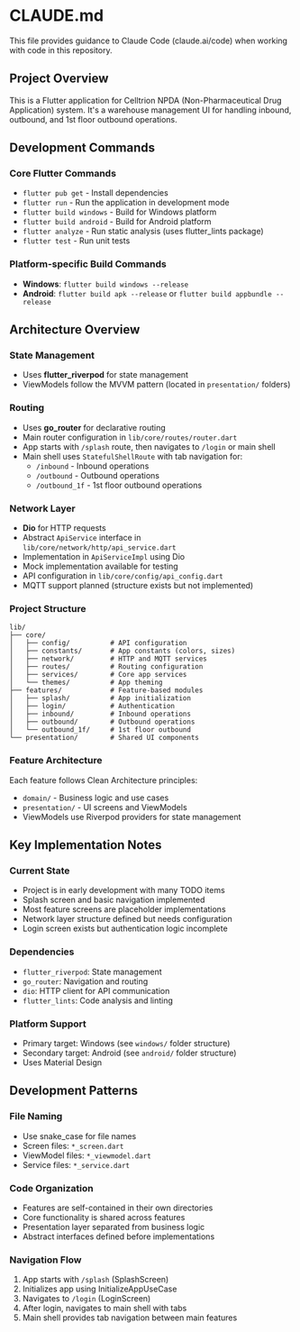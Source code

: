 # CLAUDE.md

This file provides guidance to Claude Code (claude.ai/code) when working with code in this repository.

## Project Overview

This is a Flutter application for Celltrion NPDA (Non-Pharmaceutical Drug Application) system. It's a warehouse management UI for handling inbound, outbound, and 1st floor outbound operations.

## Development Commands

### Core Flutter Commands
- `flutter pub get` - Install dependencies
- `flutter run` - Run the application in development mode
- `flutter build windows` - Build for Windows platform
- `flutter build android` - Build for Android platform
- `flutter analyze` - Run static analysis (uses flutter_lints package)
- `flutter test` - Run unit tests

### Platform-specific Build Commands
- **Windows**: `flutter build windows --release`
- **Android**: `flutter build apk --release` or `flutter build appbundle --release`

## Architecture Overview

### State Management
- Uses **flutter_riverpod** for state management
- ViewModels follow the MVVM pattern (located in `presentation/` folders)

### Routing
- Uses **go_router** for declarative routing
- Main router configuration in `lib/core/routes/router.dart`
- App starts with `/splash` route, then navigates to `/login` or main shell
- Main shell uses `StatefulShellRoute` with tab navigation for:
  - `/inbound` - Inbound operations
  - `/outbound` - Outbound operations  
  - `/outbound_1f` - 1st floor outbound operations

### Network Layer
- **Dio** for HTTP requests
- Abstract `ApiService` interface in `lib/core/network/http/api_service.dart`
- Implementation in `ApiServiceImpl` using Dio
- Mock implementation available for testing
- API configuration in `lib/core/config/api_config.dart`
- MQTT support planned (structure exists but not implemented)

### Project Structure
```
lib/
├── core/
│   ├── config/          # API configuration
│   ├── constants/       # App constants (colors, sizes)
│   ├── network/         # HTTP and MQTT services
│   ├── routes/          # Routing configuration
│   ├── services/        # Core app services
│   └── themes/          # App theming
├── features/            # Feature-based modules
│   ├── splash/          # App initialization
│   ├── login/           # Authentication
│   ├── inbound/         # Inbound operations
│   ├── outbound/        # Outbound operations
│   └── outbound_1f/     # 1st floor outbound
└── presentation/        # Shared UI components
```

### Feature Architecture
Each feature follows Clean Architecture principles:
- `domain/` - Business logic and use cases
- `presentation/` - UI screens and ViewModels
- ViewModels use Riverpod providers for state management

## Key Implementation Notes

### Current State
- Project is in early development with many TODO items
- Splash screen and basic navigation implemented
- Most feature screens are placeholder implementations
- Network layer structure defined but needs configuration
- Login screen exists but authentication logic incomplete

### Dependencies
- `flutter_riverpod`: State management
- `go_router`: Navigation and routing
- `dio`: HTTP client for API communication
- `flutter_lints`: Code analysis and linting

### Platform Support
- Primary target: Windows (see `windows/` folder structure)
- Secondary target: Android (see `android/` folder structure)
- Uses Material Design

## Development Patterns

### File Naming
- Use snake_case for file names
- Screen files: `*_screen.dart`
- ViewModel files: `*_viewmodel.dart`
- Service files: `*_service.dart`

### Code Organization
- Features are self-contained in their own directories
- Core functionality is shared across features
- Presentation layer separated from business logic
- Abstract interfaces defined before implementations

### Navigation Flow
1. App starts with `/splash` (SplashScreen)
2. Initializes app using InitializeAppUseCase
3. Navigates to `/login` (LoginScreen)
4. After login, navigates to main shell with tabs
5. Main shell provides tab navigation between main features